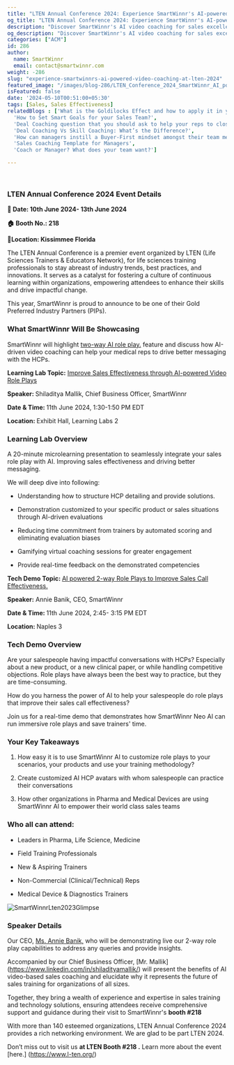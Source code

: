 ```yaml
---
title: "LTEN Annual Conference 2024: Experience SmartWinnr's AI-powered Video Coaching "
og_title: "LTEN Annual Conference 2024: Experience SmartWinnr's AI-powered Video Coaching "
description: "Discover SmartWinnr's AI video coaching for sales excellence at LTEN 2024. Visit booth #218 for live demo and insight."
og_description: "Discover SmartWinnr's AI video coaching for sales excellence at LTEN 2024. Visit booth #218 for live demo and insight."
categories: ["ACM"]
id: 286
author:
  name: SmartWinnr
  email: contact@smartwinnr.com
weight: -286
slug: "experience-smartwinnrs-ai-powered-video-coaching-at-lten-2024"
featured_image: "/images/blog-286/LTEN_Conference_2024_SmartWinnr_AI_powered_video_coaching.png"
isFeatured: false
date: '2024-05-10T00:51:00+05:30'
tags: [Sales, Sales Effectiveness]
relatedBlogs : ['What is the Goldilocks Effect and how to apply it in your business?',
  'How to Set Smart Goals for your Sales Team?',
  'Deal Coaching question that you should ask to help your reps to close more deals',
  'Deal Coaching Vs Skill Coaching: What’s the Difference?',
  'How can managers instill a Buyer-First mindset amongst their team members?',
  'Sales Coaching Template for Managers',
  'Coach or Manager? What does your team want?']

---
```

<br>  

<h3>LTEN Annual Conference 2024 Event Details </h3>

<p><b>📅 Date: 10th June 2024- 13th June 2024</b></p>
<p><b>🏠 Booth No.: 218 </b></p>
<p><b>📍Location: Kissimmee Florida </b></p>

The LTEN Annual Conference is a premier event organized by LTEN (Life Sciences Trainers & Educators Network), for life sciences training professionals to stay abreast of industry trends, best practices, and innovations. It serves as a catalyst for fostering a culture of continuous learning within organizations, empowering attendees to enhance their skills and drive impactful change. <br>

This year, SmartWinnr is proud to announce to be one of their Gold Preferred Industry Partners (PIPs). 
<br>

<h3>What SmartWinnr Will Be Showcasing </h3>


SmartWinnr will highlight [two-way AI role play.](https://www.smartwinnr.com/product/two-way-ai-role-plays) feature and discuss how AI-driven video coaching can help your medical reps to drive better messaging with the HCPs. 
<p><b>Learning Lab Topic:</b> <a href="https://web.cvent.com/event/4ef24023-98e2-479b-b6eb-7bc05d43cdc7/websitePage:566be902-40c0-40d0-8855-1ff62abef2ff?session=772ab7dc-a57a-49b7-b123-0180a917b4a8&shareLink=true" target="_blank" >Improve Sales Effectiveness through AI-powered Video Role Plays</a></p>
<p><b>Speaker: </b> Shiladitya Mallik, Chief Business Officer, SmartWinnr </p>
<p><b>Date & Time: </b> 11th June 2024, 1:30-1:50 PM EDT</p>
<p><b>Location: </b> Exhibit Hall, Learning Labs 2 </p>

<h3>Learning Lab Overview </h3>

A 20-minute microlearning presentation to seamlessly integrate your sales role play with AI. Improving sales effectiveness and driving better messaging.  

<p>We will deep dive into following:</p>
<ul>
    <li><p>Understanding how to structure HCP detailing and provide solutions. </P></li>
    <li><p>Demonstration customized to your specific product or sales situations through AI-driven evaluations </P></li>
    <li><p>Reducing time commitment from trainers by automated scoring and eliminating evaluation biases  </P></li>
    <li><p>Gamifying virtual coaching sessions for greater engagement </P></li>
    <li><p>Provide real-time feedback on the demonstrated competencies </P></li>

 </ul>
 
<strong>Tech Demo Topic: </strong> <span class="span"><a href="https://web.cvent.com/event/4ef24023-98e2-479b-b6eb-7bc05d43cdc7/websitePage:566be902-40c0-40d0-8855-1ff62abef2ff?session=44bb2b31-d7b2-47d7-8883-26599dc9c9de&shareLink=true" target="_blank">AI powered 2-way Role Plays to Improve Sales Call Effectiveness.</a></span>


 <p><b>Speaker:</b> Annie Banik, CEO, SmartWinnr</p>
<p><b>Date & Time: </b> 11th June 2024, 2:45- 3:15 PM EDT </p>
<p><b>Location: </b>  Naples 3 </p>

<h3>Tech Demo Overview </h3>

Are your salespeople having impactful conversations with HCPs? Especially about a new product, or a new clinical paper, or while handling competitive objections. Role plays have always been the best way to practice, but they are time-consuming.</br>

How do you harness the power of AI to help your salespeople do role plays that improve their sales call effectiveness?  </br>

Join us for a real-time demo that demonstrates how SmartWinnr Neo AI can run immersive role plays and save trainers' time. 

<h3>Your Key Takeaways  </h3>
<ol>
    <li><p>How easy it is to use SmartWinnr AI to customize role plays to your scenarios, your products and use your training methodology? </p></li>
    <li><p>Create customized AI HCP avatars with whom salespeople can practice their conversations</p></li>
    <li><p>How other organizations in Pharma and Medical Devices are using SmartWinnr AI to empower their world class sales teams </p></li>
  </ol>

  <h3>Who all can attend:  </h3>

  <ul>
    <li><p>Leaders in Pharma, Life Science, Medicine  </p></li>
    <li><p>Field Training Professionals </p></li>
    <li><p>New & Aspiring Trainers  </p></li>
    <li><p>Non-Commercial (Clinical/Technical) Reps  </p></li>
    <li><p>Medical Device & Diagnostics Trainers  </p></li>
  </ul>

  <img src="/images/blog-286/Lten2023_glimpse.png" alt="SmartWinnrLten2023Glimpse ">

  <h3>Speaker Details  </h3>

  Our CEO, [Ms. Annie Banik,](https://www.linkedin.com/in/aninditabanik/) who will be demonstrating live our 2-way role play capabilities to address any queries and provide insights.

  Accompanied by our Chief Business Officer, [Mr. Mallik] (https://www.linkedin.com/in/shiladityamallik/) will present the benefits of AI video-based sales coaching and elucidate why it represents the future of sales training for organizations of all sizes.

  Together, they bring a wealth of experience and expertise in sales training and technology solutions, ensuring attendees receive comprehensive support and guidance during their visit to SmartWinnr's <b>booth #218</b>

  With more than 140 esteemed organizations, LTEN Annual Conference 2024 provides a rich networking environment. We are glad to be part LTEN 2024. 

Don’t miss out to visit us <b>at LTEN Booth #218 .</b> Learn more about the event [here.] (https://www.l-ten.org/)















